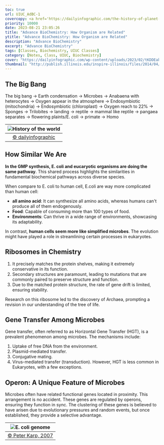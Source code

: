 ```yaml
---
toc: true
url: UIUC_AdBC-1
covercopy: <a href='https://dailyinfographic.com/the-history-of-planet-earth-from-the-big-bang-to-humans'>© dailyinfographic</a>
priority: 10000
date: 2023-08-21 23:05:26
title: "Advance BioChemistry: How Organism are Related"
ytitle: "Advance BioChemistry: How Organism are Related"
description: "Advance BioChemistry"
excerpt: "Advance BioChemistry"
tags: [Classes, Biochemistry, UIUC Classes]
category: [Notes, Class, UIUC, Biochemistry]
cover: "https://dailyinfographic.com/wp-content/uploads/2023/02/tKDDEak-scaled.jpg"
thumbnail: "http://publish.illinois.edu/inspire-illinois/files/2014/04/UIUC-logo.gif"
---
```


## The Big Bang

The big bang → Earth condensation → Microbes → Anabaena with heterocytes → Oxygen appear in the atmosphere → Endosymbiotic (mitochondria) → Endosymbiotic (chloroplast) → Oxygen reach to 22% → Sponges → Trilobites → landing → reptile → mammal like reptile → pangaea separates → flowering plaints/E. coli → primate → Homo 

|![History of the world](https://dailyinfographic.com/wp-content/uploads/2023/02/tKDDEak-scaled.jpg)|
|:-:|
|[© dailyinfographic](https://dailyinfographic.com/the-history-of-planet-earth-from-the-big-bang-to-humans)|

## How Similar We Are

**In the GMP synthesis, E. coli and eucaryotic organisms are doing the same pathway**. This shared process highlights the similarities in fundamental biochemical pathways across diverse species.

When compare to E. coli to human cell, E.coli are way more complicated than human cell:
- **all amino acid**: It can synthesize all amino acids, whereas humans can't produce all of them endogenously.
- **Food**: Capable of consuming more than 100 types of food.
- **Environments**: Can thrive in a wide range of environments, showcasing its adaptability.

In contrast, **human cells seem more like simplified microbes**. The evolution might have played a role in streamlining certain processes in eukaryotes.

## Ribosomes in Chemistry

1. It precisely matches the protein shelves, making it extremely conservative in its function.
2. Secondary structures are paramount, leading to mutations that are commonly paired to preserve structure and function.
3. Due to the matched protein structure, the rate of gene drift is limited, ensuring stability.

Research on this ribosome led to the discovery of Archaea, prompting a revision in our understanding of the tree of life.


## Gene Transfer Among Microbes

Gene transfer, often referred to as Horizontal Gene Transfer (HGT), is a prevalent phenomenon among microbes. The mechanisms include:

1. Uptake of free DNA from the environment.
2. Plasmid-mediated transfer.
3. Conjugative mating.
4. Virus-mediated transfer (transduction).
However, HGT is less common in Eukaryotes, with a few exceptions.



## Operon: A Unique Feature of Microbes

Microbes often have related functional genes located in proximity. This arrangement is no accident. These genes are regulated by operons, ensuring they function in sync. The clustering of these genes is believed to have arisen due to evolutionary pressures and random events, but once established, they provide a selective advantage.


|![E. coli genome](https://www.researchgate.net/profile/Mario-Latendresse/publication/5905615/figure/fig4/AS:280131479326723@1443799957426/Representative-region-of-the-E-coli-genome-generated-by-the-EcoCyc-genome-browser.png)|
|:-:|
|[© Peter Karp, 2007](https://www.researchgate.net/publication/5905615_Multidimensional_annotation_of_the_Escherichia_coli_K-12_genome?_tp=eyJjb250ZXh0Ijp7InBhZ2UiOiJfZGlyZWN0In19)|






<style>
pre {
  background-color:#38393d;
  color: #5fd381;
}
</style>
